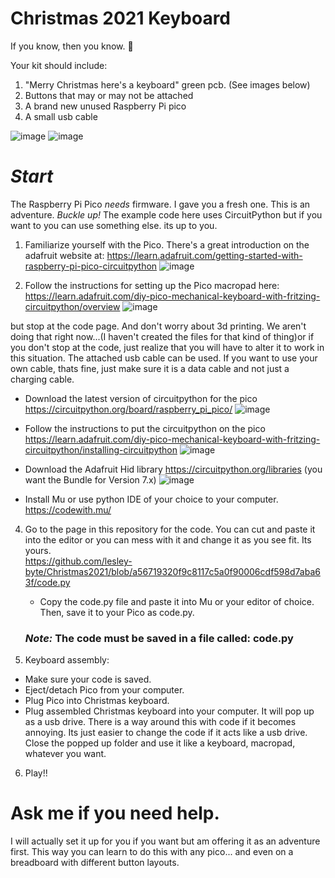 # Christmas 2021 Keyboard
If you know, then you know. 🎄

Your kit should include:
1. "Merry Christmas here's a keyboard" green pcb. (See images below)
2. Buttons that may or may not be attached
3. A brand new unused Raspberry Pi pico
4. A small usb cable

![image](https://user-images.githubusercontent.com/60296103/145315846-69aa06cc-9ada-4acf-b107-ad9da7a73005.png)
![image](https://user-images.githubusercontent.com/60296103/145315960-891df17c-c62c-4927-922e-38e7cc167c39.png)


# *Start*


The Raspberry Pi Pico *needs* firmware.  I gave you a fresh one. This is an adventure. *Buckle up!* The example code here uses CircuitPython but if you want to you can use something else.
its up to you.

1. Familiarize yourself with the Pico.  There's a great introduction on the adafruit website at: https://learn.adafruit.com/getting-started-with-raspberry-pi-pico-circuitpython  ![image](https://user-images.githubusercontent.com/60296103/145462037-aeacaa23-bd2e-4a99-81da-0be189f1a5a9.png)

2. Follow the instructions for setting up the Pico macropad here: https://learn.adafruit.com/diy-pico-mechanical-keyboard-with-fritzing-circuitpython/overview 
![image](https://user-images.githubusercontent.com/60296103/145460446-f6251766-12cc-4575-ab9b-556eb37764c9.png)

but stop at the code page.  And don't worry about 3d printing.  We aren't doing that right now...(I haven't created the files for that kind of thing)or if you don't stop at the code, just realize that you will have to alter it to work in this situation.  The attached usb cable can be used.  If you want to use your own cable, thats fine, just make sure it is a data cable and not just a charging cable.
- Download the latest version of circuitpython for the pico https://circuitpython.org/board/raspberry_pi_pico/ 
 ![image](https://user-images.githubusercontent.com/60296103/145460202-6ccdd925-580b-49af-8095-1d56f8d3c44c.png)

- Follow the instructions to put the circuitpython on the pico https://learn.adafruit.com/diy-pico-mechanical-keyboard-with-fritzing-circuitpython/installing-circuitpython
![image](https://user-images.githubusercontent.com/60296103/145462220-161ac3ea-4a11-4bcf-b91a-a6aa01a13daa.png)


- Download the Adafruit Hid library https://circuitpython.org/libraries  (you want the Bundle for Version 7.x)
![image](https://user-images.githubusercontent.com/60296103/145462373-19e73bf8-e885-41ed-8cf6-77676866c4bb.png)


- Install Mu or use python IDE of your choice to your computer.  https://codewith.mu/

4. Go to the page in this repository for the code.  You can cut and paste it into the editor or you can mess with it and change it as you see fit.  Its yours.  
    https://github.com/lesley-byte/Christmas2021/blob/a56719320f9c8117c5a0f90006cdf598d7aba63f/code.py
    - Copy the code.py file and paste it into Mu or your editor of choice. Then, save it to your Pico as code.py.
    
    ### *Note:* The code must be saved in a file called:  code.py
    
5. Keyboard assembly:
  - Make sure your code is saved.
  - Eject/detach Pico from your computer.
  - Plug Pico into Christmas keyboard.
  - Plug assembled Christmas keyboard into  your computer.  It will pop up as a usb drive.  There is a way around this with code if it becomes annoying.  Its just easier to change the code if it acts like a usb drive.  Close the popped up folder and use it like a keyboard, macropad, whatever you want.

 6. Play!!

# Ask me if you need help.  

I will actually set it up for you if you want but am offering it as an adventure first.  This way you can learn to do this with any pico... and even on a breadboard with different button layouts.
